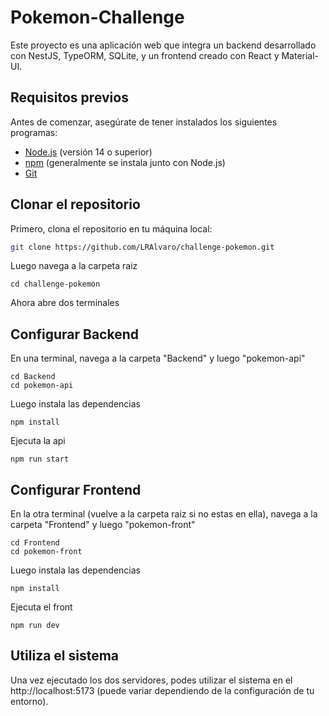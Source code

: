 # Pokemon-Challenge

Este proyecto es una aplicación web que integra un backend desarrollado con NestJS, TypeORM, SQLite, y un frontend creado con React y Material-UI.

## Requisitos previos

Antes de comenzar, asegúrate de tener instalados los siguientes programas:

- [Node.js](https://nodejs.org/) (versión 14 o superior)
- [npm](https://www.npmjs.com/) (generalmente se instala junto con Node.js)
- [Git](https://git-scm.com/)

## Clonar el repositorio

Primero, clona el repositorio en tu máquina local:

```bash
git clone https://github.com/LRAlvaro/challenge-pokemon.git
```
Luego navega a la carpeta raiz

```
cd challenge-pokemon
```
Ahora abre dos terminales

## Configurar Backend

En una terminal, navega a la carpeta "Backend" y luego "pokemon-api"

```
cd Backend
cd pokemon-api
```
Luego instala las dependencias

```
npm install
```
Ejecuta la api

```
npm run start
```

## Configurar Frontend

En la otra terminal (vuelve a la carpeta raiz si no estas en ella), navega a la carpeta "Frontend" y luego "pokemon-front"

```
cd Frontend
cd pokemon-front
```
Luego instala las dependencias

```
npm install
```
Ejecuta el front

```
npm run dev
```
## Utiliza el sistema
Una vez ejecutado los dos servidores, podes utilizar el sistema en el http://localhost:5173 (puede variar dependiendo de la configuración de tu entorno).
